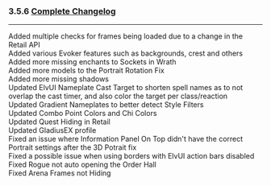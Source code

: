 ### 3.5.6 [Complete Changelog](https://github.com/eltreum0/eltruism/blob/main/Changelog.md)
___
Added multiple checks for frames being loaded due to a change in the Retail API\
Added various Evoker features such as backgrounds, crest and others\
Added more missing enchants to Sockets in Wrath\
Added more models to the Portrait Rotation Fix\
Added more missing shadows\
Updated ElvUI Nameplate Cast Target to shorten spell names as to not overlap the cast timer, and also color the target per class/reaction\
Updated Gradient Nameplates to better detect Style Filters\
Updated Combo Point Colors and Chi Colors\
Updated Quest Hiding in Retail\
Updated GladiusEX profile\
Fixed an issue where Information Panel On Top didn't have the correct Portrait settings after the 3D Potrait fix\
Fixed a possible issue when using borders with ElvUI action bars disabled\
Fixed Rogue not auto opening the Order Hall\
Fixed Arena Frames not Hiding
